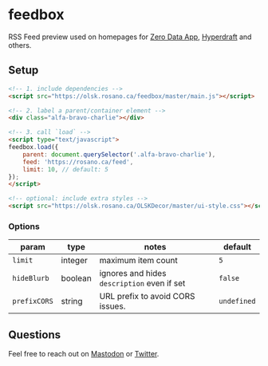 # feedbox

RSS Feed preview used on homepages for [Zero Data App](https://0data.app), [Hyperdraft](https://hyperdraft.rosano.ca) and others.

## Setup

```html
<!-- 1. include dependencies -->
<script src="https://olsk.rosano.ca/feedbox/master/main.js"></script>

<!-- 2. label a parent/container element -->
<div class="alfa-bravo-charlie"></div>

<!-- 3. call `load` -->
<script type="text/javascript">
feedbox.load({
	parent: document.querySelector('.alfa-bravo-charlie'),
	feed: 'https://rosano.ca/feed',
	limit: 10, // default: 5
});
</script>

<!-- optional: include extra styles -->
<script src="https://olsk.rosano.ca/OLSKDecor/master/ui-style.css"></script>
```

### Options

| param | type | notes | default |
| - | - | - | - |
| `limit` | integer | maximum item count | `5` |
| `hideBlurb` | boolean | ignores and hides `description` even if set | `false` |
| `prefixCORS` | string | URL prefix to avoid CORS issues. | `undefined` |

## Questions

Feel free to reach out on [Mastodon](https://rosano.ca/mastodon) or [Twitter](https://rosano.ca/twitter).
